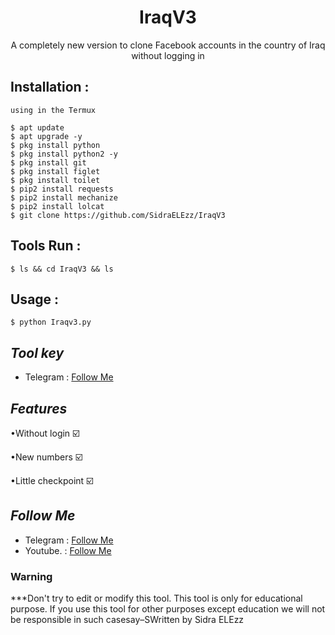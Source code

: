 <h1 align="center">IraqV3</h1>
<p align="center">A completely new version to clone Facebook accounts in the country of Iraq without logging in</p>




## Installation :
```
using in the Termux 

$ apt update
$ apt upgrade -y
$ pkg install python
$ pkg install python2 -y
$ pkg install git
$ pkg install figlet
$ pkg install toilet
$ pip2 install requests
$ pip2 install mechanize
$ pip2 install lolcat
$ git clone https://github.com/SidraELEzz/IraqV3
```

## Tools Run :
```
$ ls && cd IraqV3 && ls
```

## Usage :
```
$ python Iraqv3.py
```

## ***Tool key***
* Telegram : [Follow Me](https://t.me/TT_RQ)

## ***Features***

•Without login ☑️

•New numbers ☑️

•Little checkpoint ☑️


## ***Follow Me***
* Telegram : [Follow Me](https://t.me/TT_RQ)
* Youtube. : [Follow Me](https://youtube.com/channel/UCzFviFYCOJI4IwhdVOQTqIw)

### Warning


***Don't try to edit or modify this tool. This tool is only for educational purpose. If you use this tool for other purposes except education we will not be responsible
 in such casesay–SWritten by Sidra ELEzz


